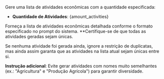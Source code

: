 Gere uma lista de atividades econômicas com a quantidade especificada:

- **Quantidade de Atividades**: {amount_activities}

Forneça a lista de atividades econômicas detalhada conforme o formato especificado no prompt do sistema. **Certifique-se de que todas as atividades geradas sejam únicas.

Se nenhuma atividade foi gerada ainda, ignore a restrição de duplicatas, mas ainda assim garanta que as atividades na lista atual sejam únicas entre si.

**Instrução adicional**: Evite gerar atividades com nomes muito semelhantes (ex.: "Agricultura" e "Produção Agrícola") para garantir diversidade.